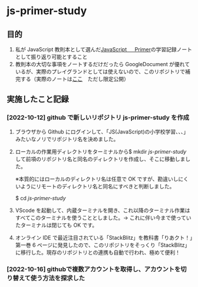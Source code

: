 # js-primer-study

## 目的

1. 私が JavaScript 教則本として選んだ[JavaScript 　 Primer](https://jsprimer.net/)の学習記録ノートとして振り返り可能とすること
1. 教則本の大切な事項をノートするだけだったら GoogleDocument が優れているが、実際のプレイグランドとしては使えないので、このリポジトリで補完する（実際のノートは[ここ](https://docs.google.com/document/d/19ZSQ25mYEGXZvKF9ILHM695dGOrU9meK63W5PBmzHYA/edit#heading=h.ob8z6lr3yyo1)　ただし限定公開）

## 実施したこと記録

### [2022-10-12] github で新しいリポジトリ js-primer-study を作成

1. ブラウザから Github にログインして、「JS(JavaScript)の小学校学習、、、」みたいなノリでリポジトリ名を決めました。

1. ローカルの作業用ディレクトリをターミナルから$ mkdir _js-primer-study_ して前項のリポジトリ名と同名のディレクトリを作成し、そこに移動しました。

   ※本質的にはローカルのディレクトリ名は任意で OK ですが、勘違いしにくいようにリモートのディレクトリ名と同名にすべきと判断しました。

   $ cd _js-primer-study_

1. VScode を起動して、内蔵ターミナルを開き、これ以降のターミナル作業はすべてこのターミナルを使うこととしました。→ これに伴い今まで使っていたターミナルは閉じても OK です。

1. オンライン IDE で最近注目されている「StackBlitz」を教科書「りあクト！」第一巻 6 ページに発見したので、このリポジトリをそっくり「StackBlitz」に移行した。現存のリポジトリとの連携も自動で行われ、極めて便利！

### [2022-10-16] githubで複数アカウントを取得し、アカウントを切り替えて使う方法を探求した
